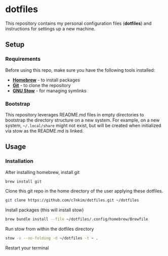 # dotfiles

This repository contains my personal configuration files (**dotfiles**) and instructions for settings up a new machine.

## Setup

### Requirements

Before using this repo, make sure you have the following tools installed:

- [**Homebrew**](https://brew.sh/) - to install packages
- [**Git**](https://git-scm.com/) - to clone the repository  
- [**GNU Stow**](https://www.gnu.org/software/stow/) - for managing symlinks

### Bootstrap

This repository leverages README.md files in empty directories to bootstrap the directory structure on a new system.
For example, on a new system, `~/.local/share` might not exist, but will be created when initialized via stow as the README.md is linked.

## Usage

### Installation

After installing homebrew, install git

```bash
brew install git
```

Clone this git repo in the home directory of the user applying these dotfiles.

```bash
git clone https://github.com/c7nkim/dotfiles.git ~/dotfiles
```

Install packages (this will install stow)

```bash
brew bundle install --file ~/dotfiles/.config/homebrew/Brewfile
```

Run stow from within the dotfiles directory

```bash
stow -v --no-folding -d ~/dotfiles -t ~ .
```

Restart your terminal

